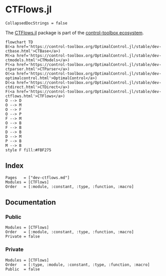 # CTFlows.jl

```@meta
CollapsedDocStrings = false
```

The [CTFlows.jl](control-toolbox.org/CTFlows.jl) package is part of the [control-toolbox ecosystem](https://github.com/control-toolbox).

```mermaid
flowchart TD
B(<a href='https://control-toolbox.org/OptimalControl.jl/stable/dev-ctbase.html'>CTBase</a>)
M(<a href='https://control-toolbox.org/OptimalControl.jl/stable/dev-ctmodels.html'>CTModels</a>)
P(<a href='https://control-toolbox.org/OptimalControl.jl/stable/dev-ctparser.html'>CTParser</a>)
O(<a href='https://control-toolbox.org/OptimalControl.jl/stable/dev-optimalcontrol.html'>OptimalControl</a>)
D(<a href='https://control-toolbox.org/OptimalControl.jl/stable/dev-ctdirect.html'>CTDirect</a>)
F(<a href='https://control-toolbox.org/OptimalControl.jl/stable/dev-ctflows.html'>CTFlows</a>)
O --> D
O --> M
O --> F
O --> P
F --> M
O --> B
F --> B
D --> B
D --> M
P --> B
M --> B
style F fill:#FBF275
```

## Index

```@index
Pages   = ["dev-ctflows.md"]
Modules = [CTFlows]
Order   = [:module, :constant, :type, :function, :macro]
```

## Documentation

### Public

```@autodocs
Modules = [CTFlows]
Order   = [:module, :constant, :type, :function, :macro]
Private = false
```

### Private

```@autodocs
Modules = [CTFlows]
Order   = [:type, :module, :constant, :type, :function, :macro]
Public  = false
```